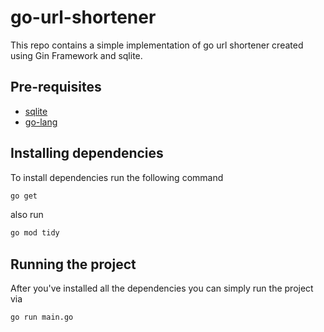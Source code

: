# go-url-shortener
This repo contains a simple implementation of go url shortener created using Gin Framework and sqlite.

## Pre-requisites
- [sqlite](https://www.sqlite.org/index.html)
- [go-lang](https://go.dev/)

## Installing dependencies
To install dependencies run the following command
```sh
go get
```
also run
```sh
go mod tidy
```

## Running the project
After you've installed all the dependencies you can simply run the project via
```sh
go run main.go
```
